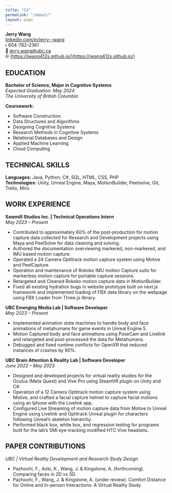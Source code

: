 ```yaml
---
title: "CV"
permalink: "/about/"
layout: page
---
```


**Jerry Wang**  
[linkedin.com/in/jerry--wang](https://www.linkedin.com/in/jerry--wang)  
📞 604-782-2361  
📧 [jerry.wang@ubc.ca](mailto:jerry.wang@ubc.ca)  
🌐 [https://jwang412s.github.io/](https://jwang412s.github.io/)

## EDUCATION

**Bachelor of Science, Major in Cognitive Systems**  
_Expected Graduation: May 2024_  
_The University of British Columbia_

**Coursework:**
- Software Construction
- Data Structures and Algorithms
- Designing Cognitive Systems
- Research Methods in Cognitive Systems
- Relational Databases and Design
- Applied Machine Learning
- Cloud Computing

## TECHNICAL SKILLS

**Languages:** Java, Python, C#, SQL, HTML, CSS, PHP  
**Technologies:** Unity, Unreal Engine, Maya, MotionBuilder, Peelsolve, Git, Trello, Miro

## WORK EXPERIENCE

**Sawmill Studios Inc. | Technical Operations Intern**  
_May 2023 – Present_
- Contributed to approximately 60% of the post-production for motion capture data collected for Research and Development projects using Maya and PeelSolve for data cleaning and solving.
- Authored the documentation overviewing markered, non-markered, and IMU based motion capture.
- Operated a 24 Camera Optitrack motion capture system using Motive and PeelCapture.
- Operation and maintenance of Rokoko IMU motion Capture suits for markerless motion capture for portable capture sessions.
- Retargeted and Cleaned Rokoko motion capture data in MotionBuilder.
- Fixed all existing hydration bugs in website prototype built on next.js framework and implemented loading of FBX data library on the webpage using FBX Loader from Three.js library.

**UBC Emerging Media Lab | Software Developer**  
_May 2023 – Present_
- Implemented animation state machines to handle body and face animations of metahumans for game events in Unreal Engine 5.
- Motion Captured body and face animations using PoseCam and Livelink and retargeted and post-processed the data for Metahumans.
- Debugged and fixed runtime conflicts for OpenXR that reduced instances of crashes by 90%.

**UBC Brain Attention & Reality Lab | Software Developer**  
_June 2022 – May 2023_
- Designed and developed projects for virtual reality studies for the Oculus (Meta Quest) and Vive Pro using SteamVR plugin on Unity and C#.
- Operation of a 12 Camera Optitrack motion capture system using Motive, and crafted a facial capture helmet to capture facial motions using an Iphone with the Livelink app.
- Configured Live Streaming of motion capture data from Motive to Unreal Engine using Livelink and Optitrack Unreal plugin for characters following Unreal’s skeleton hierarchy.
- Performed black box, white box, and regression testing for programs built for the lab’s SMI eye-tracking modified HTC Vive headsets.

## PAPER CONTRIBUTIONS

_UBC | Virtual Reality Development and Research Study Design_
- Pazhoohi, F., Aoki, K., Wang, J. & Kingstone, A. (forthcoming). Comparing faces in 2D vs 3D.
- Pazhoohi, F., Wang, J. & Kingstone, A. (under review). Comfort Distance for Online and In-person Interactions: A Virtual Reality Study

